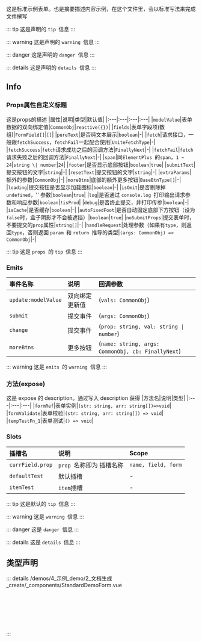 这是标准示例表单。也是摘要描述内容示例，在这个文件里，会以标准写法来完成文件撰写


::: tip
这是声明的 `tip `信息
:::

::: warning
这是声明的 `warning `信息
:::

::: danger
这是声明的 `danger `信息
:::

::: details
这是声明的 `details `信息
:::



## Info
### Props属性自定义标题


这是props的描述
|属性|说明|类型|默认值|
|:---|:---|:---|:---|
|`modelValue`|表单数据的双向绑定值|`CommonObj`|`reactive({})`|
|`fields`|表单字段项(数组)|`FormField[]`|`[]`|
|`pureText`|是否纯文本展示|`boolean`|-|
|`fetch`|请求接口，一般跟`fetchSuccess`，`fetchFail`一起配合使用|`UniteFetchType`|-|
|`fetchSuccess`|`fetch`请求成功之后的回调方法|`FinallyNext`|-|
|`fetchFail`|`fetch`请求失败之后的回调方法|`FinallyNext`|-|
|`span`|同`ElementPlus `的`span`，`1 ~ 24`|`string \| number`|`24`|
|`footer`|是否显示底部按钮|`boolean`|`true`|
|`submitText`|提交按钮的文字|`string`|-|
|`resetText`|提交按钮的文字|`string`|-|
|`extraParams`|额外的参数|`CommonObj`|-|
|`moreBtns`|底部的额外更多按钮|`BaseBtnType[]`|-|
|`loading`|提交按钮是否显示加载图标|`boolean`|-|
|`isOmit`|是否剔除掉 `undefined`，'' 参数|`boolean`|`true`|
|`log`|是否通过 `console.log `打印输出请求参数和响应参数|`boolean`|`!isProd`|
|`debug`|是否终止提交，并打印传参|`boolean`|-|
|`isCache`|是否缓存|`boolean`|-|
|`autoFixedFoot`|是否自动固定底部下方按钮（设为`false`时，盒子阴影才不会被遮挡）|`boolean`|`true`|
|`noSubmitProps`|提交表单时，不要提交的`prop`属性|`string[]`|-|
|`handleRequest`|处理参数（如果有`type`，则返回`type`，否则返回 `param `和 `return `推导的类型|`(args: CommonObj) => CommonObj`|-|

::: tip
这是 `props `的 `tip `信息
:::



### Emits

|事件名称|说明|回调参数|
|:---|:---|:---|
|`update:modelValue`|双向绑定更新值|(`vals: CommonObj`)|
|`submit`|提交事件|(`args: CommonObj`)|
|`change`|提交事件|(`prop: string, val: string \| number`)|
|`moreBtns`|更多按钮|(`name: string, args: CommonObj, cb: FinallyNext`)|

::: warning
这是 `emits `的 `warning `信息
:::



### 方法(expose)


这是 expose 的 description。通过写入 description 获得
|方法名|说明|类型|
|:---|:---|:---|
|`formRef`|表单实例|`(str: string, arr: string[])=>void`|
|`formValidate`|表单校验|`(str: string, arr: string[]) => void`|
|`tempTestFn_1`|表单测试|`() => void`|



### Slots

|插槽名|说明|Scope|
|:---|:---|:---|
|`currField.prop`|`prop `名称即为 插槽名称|`name, field, form`|
|`defaultTest`|默认插槽|-|
|`itemTest`|`item`插槽|-|

::: tip
这是默认的 `tip `信息
:::

::: warning
这是 `warning `信息
:::

::: danger
这是 `danger `信息
:::

::: details
这是 `details `信息
:::




## 类型声明
::: details
/demos/4_示例_demo/2_文档生成_create/_components/StandardDemoForm.vue


``` ts








```

:::  

